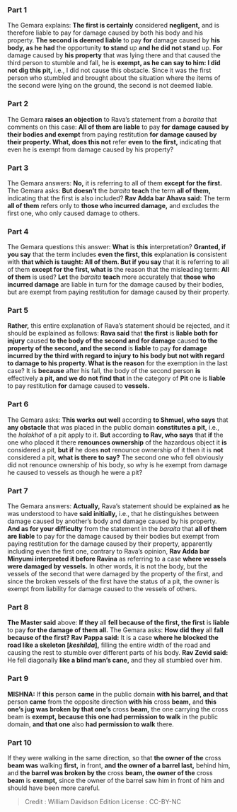 
### Part 1
The Gemara explains: <b>The first is certainly</b> considered <b>negligent,</b> and is therefore liable to pay for damage caused by both his body and his property. <b>The second is deemed liable</b> to pay <b>for</b> damage caused by <b>his body, as he had</b> the opportunity <b>to stand</b> up <b>and he did not stand</b> up. <b>For</b> damage caused by <b>his property</b> that was lying there and that caused the third person to stumble and fall, he is <b>exempt, as he can say to him: I did not dig this pit,</b> i.e., I did not cause this obstacle. Since it was the first person who stumbled and brought about the situation where the items of the second were lying on the ground, the second is not deemed liable.

### Part 2
The Gemara <b>raises an objection</b> to Rava’s statement from a <i>baraita</i> that comments on this case: <b>All of them are liable</b> to pay <b>for damage caused by their bodies and exempt</b> from paying restitution <b>for damage caused by their property. What, does this not</b> refer <b>even</b> to <b>the first,</b> indicating that even he is exempt from damage caused by his property?

### Part 3
The Gemara answers: <b>No,</b> it is referring to all of them <b>except for the first.</b> The Gemara asks: <b>But doesn’t</b> the <i>baraita</i> <b>teach</b> the term <b>all of them,</b> indicating that the first is also included? <b>Rav Adda bar Ahava said:</b> The term <b>all of them</b> refers only to <b>those who incurred damage,</b> and excludes the first one, who only caused damage to others.

### Part 4
The Gemara questions this answer: <b>What</b> is <b>this</b> interpretation? <b>Granted, if you say</b> that the term includes <b>even the first, this</b> explanation <b>is</b> consistent with <b>that which is taught: All of them. But if you say</b> that it is referring to all of them <b>except for the first, what is</b> the reason that the misleading term: <b>All of them</b> is used? <b>Let</b> the <i>baraita</i> <b>teach</b> more accurately that <b>those who incurred damage</b> are liable in turn for the damage caused by their bodies, but are exempt from paying restitution for damage caused by their property.

### Part 5
<b>Rather,</b> this entire explanation of Rava’s statement should be rejected, and it should be explained as follows: <b>Rava said</b> that <b>the first</b> is <b>liable both for injury</b> caused <b>to the body of the second and for damage</b> caused <b>to the property of the second, and the second</b> is <b>liable</b> to pay <b>for damage incurred by the third with regard to injury to his body but not with regard to damage to his property. What is the reason</b> for the exemption in the last case? It is <b>because</b> after his fall, the body of the second person <b>is</b> effectively <b>a pit, and we do not find that</b> in the category of <b>Pit</b> one is <b>liable</b> to pay restitution <b>for</b> damage caused to <b>vessels.</b>

### Part 6
The Gemara asks: <b>This works out well</b> according <b>to Shmuel, who says</b> that <b>any obstacle</b> that was placed in the public domain <b>constitutes a pit,</b> i.e., the <i>halakhot</i> of a pit apply to it. <b>But</b> according <b>to Rav, who says</b> that <b>if</b> the one who placed it there <b>renounces ownership</b> of the hazardous object it <b>is</b> considered a pit, <b>but if</b> he does <b>not</b> renounce ownership of it then it is <b>not</b> considered a pit, <b>what is there to say?</b> The second one who fell obviously did not renounce ownership of his body, so why is he exempt from damage he caused to vessels as though he were a pit?

### Part 7
The Gemara answers: <b>Actually,</b> Rava’s statement should be explained <b>as</b> he was understood to have <b>said initially,</b> i.e., that he distinguishes between damage caused by another’s body and damage caused by his property. <b>And as for your difficulty</b> from the statement in the <i>baraita</i> that <b>all of them are liable</b> to pay for the damage caused by their bodies but exempt from paying restitution for the damage caused by their property, apparently including even the first one, contrary to Rava’s opinion, <b>Rav Adda bar Minyumi interpreted it before Ravina</b> as referring to a case <b>where vessels were damaged by vessels.</b> In other words, it is not the body, but the vessels of the second that were damaged by the property of the first, and since the broken vessels of the first have the status of a pit, the owner is exempt from liability for damage caused to the vessels of others.

### Part 8
<b>The Master said</b> above: <b>If they</b> all <b>fell because of the first, the first</b> is <b>liable</b> to pay <b>for the damage of them all.</b> The Gemara asks: <b>How did they</b> all <b>fall because of the first? Rav Pappa said:</b> It is a case <b>where he blocked the road like a skeleton [<i>keshilda</i>],</b> filling the entire width of the road and causing the rest to stumble over different parts of his body. <b>Rav Zevid said:</b> He fell diagonally <b>like a blind man’s cane,</b> and they all stumbled over him.

### Part 9
<strong>MISHNA:</strong> If <b>this</b> person <b>came</b> in the public domain <b>with his barrel, and that</b> person <b>came</b> from the opposite direction <b>with his</b> cross <b>beam,</b> and <b>this one’s jug was broken by that one’s</b> cross <b>beam,</b> the one carrying the cross beam is <b>exempt, because this one had permission to walk</b> in the public domain, <b>and that one</b> also <b>had permission to walk</b> there.

### Part 10
If they were walking in the same direction, so that <b>the owner of the</b> cross <b>beam was</b> walking <b>first,</b> in front, <b>and the owner of a barrel last,</b> behind him, and <b>the barrel was broken by the</b> cross <b>beam, the owner of the</b> cross <b>beam</b> is <b>exempt,</b> since the owner of the barrel saw him in front of him and should have been more careful.

>Credit : William Davidson Edition
>License : CC-BY-NC
